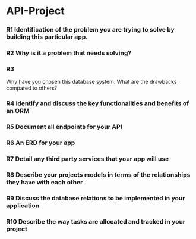 # API-Project

### R1	Identification of the problem you are trying to solve by building this particular app.
### R2	Why is it a problem that needs solving?
   ### R3	
Why have you chosen this database system. What are the drawbacks compared to others?

### R4	Identify and discuss the key functionalities and benefits of an ORM
### R5	Document all endpoints for your API
### R6	An ERD for your app
### R7	Detail any third party services that your app will use
### R8	Describe your projects models in terms of the relationships they have with each other
### R9	Discuss the database relations to be implemented in your application
### R10	Describe the way tasks are allocated and tracked in your project